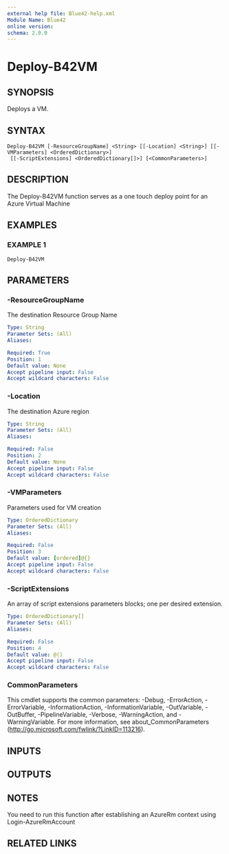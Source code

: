 ```yaml
---
external help file: Blue42-help.xml
Module Name: Blue42
online version:
schema: 2.0.0
---
```


# Deploy-B42VM

## SYNOPSIS
Deploys a VM.

## SYNTAX

```
Deploy-B42VM [-ResourceGroupName] <String> [[-Location] <String>] [[-VMParameters] <OrderedDictionary>]
 [[-ScriptExtensions] <OrderedDictionary[]>] [<CommonParameters>]
```

## DESCRIPTION
The Deploy-B42VM function serves as a one touch deploy point for an Azure Virtual Machine

## EXAMPLES

### EXAMPLE 1
```
Deploy-B42VM
```

## PARAMETERS

### -ResourceGroupName
The destination Resource Group Name

```yaml
Type: String
Parameter Sets: (All)
Aliases:

Required: True
Position: 1
Default value: None
Accept pipeline input: False
Accept wildcard characters: False
```

### -Location
The destination Azure region

```yaml
Type: String
Parameter Sets: (All)
Aliases:

Required: False
Position: 2
Default value: None
Accept pipeline input: False
Accept wildcard characters: False
```

### -VMParameters
Parameters used for VM creation

```yaml
Type: OrderedDictionary
Parameter Sets: (All)
Aliases:

Required: False
Position: 3
Default value: [ordered]@{}
Accept pipeline input: False
Accept wildcard characters: False
```

### -ScriptExtensions
An array of script extensions parameters blocks; one per desired extension.

```yaml
Type: OrderedDictionary[]
Parameter Sets: (All)
Aliases:

Required: False
Position: 4
Default value: @()
Accept pipeline input: False
Accept wildcard characters: False
```

### CommonParameters
This cmdlet supports the common parameters: -Debug, -ErrorAction, -ErrorVariable, -InformationAction, -InformationVariable, -OutVariable, -OutBuffer, -PipelineVariable, -Verbose, -WarningAction, and -WarningVariable.
For more information, see about_CommonParameters (http://go.microsoft.com/fwlink/?LinkID=113216).

## INPUTS

## OUTPUTS

## NOTES
You need to run this function after establishing an AzureRm context using Login-AzureRmAccount

## RELATED LINKS
